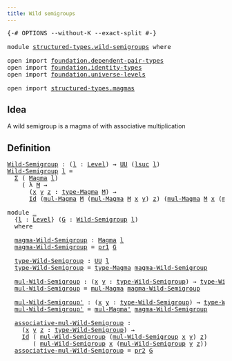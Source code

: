 ```yaml
---
title: Wild semigroups
---
```


<pre class="Agda"><a id="41" class="Symbol">{-#</a> <a id="45" class="Keyword">OPTIONS</a> <a id="53" class="Pragma">--without-K</a> <a id="65" class="Pragma">--exact-split</a> <a id="79" class="Symbol">#-}</a>

<a id="84" class="Keyword">module</a> <a id="91" href="structured-types.wild-semigroups.html" class="Module">structured-types.wild-semigroups</a> <a id="124" class="Keyword">where</a>

<a id="131" class="Keyword">open</a> <a id="136" class="Keyword">import</a> <a id="143" href="foundation.dependent-pair-types.html" class="Module">foundation.dependent-pair-types</a>
<a id="175" class="Keyword">open</a> <a id="180" class="Keyword">import</a> <a id="187" href="foundation.identity-types.html" class="Module">foundation.identity-types</a>
<a id="213" class="Keyword">open</a> <a id="218" class="Keyword">import</a> <a id="225" href="foundation.universe-levels.html" class="Module">foundation.universe-levels</a>

<a id="253" class="Keyword">open</a> <a id="258" class="Keyword">import</a> <a id="265" href="structured-types.magmas.html" class="Module">structured-types.magmas</a>
</pre>
## Idea

A wild semigroup is a magma of with associative multiplication

## Definition

<pre class="Agda"><a id="Wild-Semigroup"></a><a id="390" href="structured-types.wild-semigroups.html#390" class="Function">Wild-Semigroup</a> <a id="405" class="Symbol">:</a> <a id="407" class="Symbol">(</a><a id="408" href="structured-types.wild-semigroups.html#408" class="Bound">l</a> <a id="410" class="Symbol">:</a> <a id="412" href="Agda.Primitive.html#597" class="Postulate">Level</a><a id="417" class="Symbol">)</a> <a id="419" class="Symbol">→</a> <a id="421" href="foundation-core.universe-levels.html#235" class="Primitive">UU</a> <a id="424" class="Symbol">(</a><a id="425" href="Agda.Primitive.html#780" class="Primitive">lsuc</a> <a id="430" href="structured-types.wild-semigroups.html#408" class="Bound">l</a><a id="431" class="Symbol">)</a>
<a id="433" href="structured-types.wild-semigroups.html#390" class="Function">Wild-Semigroup</a> <a id="448" href="structured-types.wild-semigroups.html#448" class="Bound">l</a> <a id="450" class="Symbol">=</a>
  <a id="454" href="foundation-core.dependent-pair-types.html#515" class="Record">Σ</a> <a id="456" class="Symbol">(</a> <a id="458" href="structured-types.magmas.html#810" class="Function">Magma</a> <a id="464" href="structured-types.wild-semigroups.html#448" class="Bound">l</a><a id="465" class="Symbol">)</a>
    <a id="471" class="Symbol">(</a> <a id="473" class="Symbol">λ</a> <a id="475" href="structured-types.wild-semigroups.html#475" class="Bound">M</a> <a id="477" class="Symbol">→</a>
      <a id="485" class="Symbol">(</a><a id="486" href="structured-types.wild-semigroups.html#486" class="Bound">x</a> <a id="488" href="structured-types.wild-semigroups.html#488" class="Bound">y</a> <a id="490" href="structured-types.wild-semigroups.html#490" class="Bound">z</a> <a id="492" class="Symbol">:</a> <a id="494" href="structured-types.magmas.html#932" class="Function">type-Magma</a> <a id="505" href="structured-types.wild-semigroups.html#475" class="Bound">M</a><a id="506" class="Symbol">)</a> <a id="508" class="Symbol">→</a>
      <a id="516" href="foundation-core.identity-types.html#1767" class="Datatype">Id</a> <a id="519" class="Symbol">(</a><a id="520" href="structured-types.magmas.html#976" class="Function">mul-Magma</a> <a id="530" href="structured-types.wild-semigroups.html#475" class="Bound">M</a> <a id="532" class="Symbol">(</a><a id="533" href="structured-types.magmas.html#976" class="Function">mul-Magma</a> <a id="543" href="structured-types.wild-semigroups.html#475" class="Bound">M</a> <a id="545" href="structured-types.wild-semigroups.html#486" class="Bound">x</a> <a id="547" href="structured-types.wild-semigroups.html#488" class="Bound">y</a><a id="548" class="Symbol">)</a> <a id="550" href="structured-types.wild-semigroups.html#490" class="Bound">z</a><a id="551" class="Symbol">)</a> <a id="553" class="Symbol">(</a><a id="554" href="structured-types.magmas.html#976" class="Function">mul-Magma</a> <a id="564" href="structured-types.wild-semigroups.html#475" class="Bound">M</a> <a id="566" href="structured-types.wild-semigroups.html#486" class="Bound">x</a> <a id="568" class="Symbol">(</a><a id="569" href="structured-types.magmas.html#976" class="Function">mul-Magma</a> <a id="579" href="structured-types.wild-semigroups.html#475" class="Bound">M</a> <a id="581" href="structured-types.wild-semigroups.html#488" class="Bound">y</a> <a id="583" href="structured-types.wild-semigroups.html#490" class="Bound">z</a><a id="584" class="Symbol">)))</a>

<a id="589" class="Keyword">module</a> <a id="596" href="structured-types.wild-semigroups.html#596" class="Module">_</a>
  <a id="600" class="Symbol">{</a><a id="601" href="structured-types.wild-semigroups.html#601" class="Bound">l</a> <a id="603" class="Symbol">:</a> <a id="605" href="Agda.Primitive.html#597" class="Postulate">Level</a><a id="610" class="Symbol">}</a> <a id="612" class="Symbol">(</a><a id="613" href="structured-types.wild-semigroups.html#613" class="Bound">G</a> <a id="615" class="Symbol">:</a> <a id="617" href="structured-types.wild-semigroups.html#390" class="Function">Wild-Semigroup</a> <a id="632" href="structured-types.wild-semigroups.html#601" class="Bound">l</a><a id="633" class="Symbol">)</a>
  <a id="637" class="Keyword">where</a>

  <a id="646" href="structured-types.wild-semigroups.html#646" class="Function">magma-Wild-Semigroup</a> <a id="667" class="Symbol">:</a> <a id="669" href="structured-types.magmas.html#810" class="Function">Magma</a> <a id="675" href="structured-types.wild-semigroups.html#601" class="Bound">l</a>
  <a id="679" href="structured-types.wild-semigroups.html#646" class="Function">magma-Wild-Semigroup</a> <a id="700" class="Symbol">=</a> <a id="702" href="foundation-core.dependent-pair-types.html#605" class="Field">pr1</a> <a id="706" href="structured-types.wild-semigroups.html#613" class="Bound">G</a>

  <a id="711" href="structured-types.wild-semigroups.html#711" class="Function">type-Wild-Semigroup</a> <a id="731" class="Symbol">:</a> <a id="733" href="foundation-core.universe-levels.html#235" class="Primitive">UU</a> <a id="736" href="structured-types.wild-semigroups.html#601" class="Bound">l</a>
  <a id="740" href="structured-types.wild-semigroups.html#711" class="Function">type-Wild-Semigroup</a> <a id="760" class="Symbol">=</a> <a id="762" href="structured-types.magmas.html#932" class="Function">type-Magma</a> <a id="773" href="structured-types.wild-semigroups.html#646" class="Function">magma-Wild-Semigroup</a>

  <a id="797" href="structured-types.wild-semigroups.html#797" class="Function">mul-Wild-Semigroup</a> <a id="816" class="Symbol">:</a> <a id="818" class="Symbol">(</a><a id="819" href="structured-types.wild-semigroups.html#819" class="Bound">x</a> <a id="821" href="structured-types.wild-semigroups.html#821" class="Bound">y</a> <a id="823" class="Symbol">:</a> <a id="825" href="structured-types.wild-semigroups.html#711" class="Function">type-Wild-Semigroup</a><a id="844" class="Symbol">)</a> <a id="846" class="Symbol">→</a> <a id="848" href="structured-types.wild-semigroups.html#711" class="Function">type-Wild-Semigroup</a>
  <a id="870" href="structured-types.wild-semigroups.html#797" class="Function">mul-Wild-Semigroup</a> <a id="889" class="Symbol">=</a> <a id="891" href="structured-types.magmas.html#976" class="Function">mul-Magma</a> <a id="901" href="structured-types.wild-semigroups.html#646" class="Function">magma-Wild-Semigroup</a>

  <a id="925" href="structured-types.wild-semigroups.html#925" class="Function">mul-Wild-Semigroup&#39;</a> <a id="945" class="Symbol">:</a> <a id="947" class="Symbol">(</a><a id="948" href="structured-types.wild-semigroups.html#948" class="Bound">x</a> <a id="950" href="structured-types.wild-semigroups.html#950" class="Bound">y</a> <a id="952" class="Symbol">:</a> <a id="954" href="structured-types.wild-semigroups.html#711" class="Function">type-Wild-Semigroup</a><a id="973" class="Symbol">)</a> <a id="975" class="Symbol">→</a> <a id="977" href="structured-types.wild-semigroups.html#711" class="Function">type-Wild-Semigroup</a>
  <a id="999" href="structured-types.wild-semigroups.html#925" class="Function">mul-Wild-Semigroup&#39;</a> <a id="1019" class="Symbol">=</a> <a id="1021" href="structured-types.magmas.html#1050" class="Function">mul-Magma&#39;</a> <a id="1032" href="structured-types.wild-semigroups.html#646" class="Function">magma-Wild-Semigroup</a>

  <a id="1056" href="structured-types.wild-semigroups.html#1056" class="Function">associative-mul-Wild-Semigroup</a> <a id="1087" class="Symbol">:</a>
    <a id="1093" class="Symbol">(</a><a id="1094" href="structured-types.wild-semigroups.html#1094" class="Bound">x</a> <a id="1096" href="structured-types.wild-semigroups.html#1096" class="Bound">y</a> <a id="1098" href="structured-types.wild-semigroups.html#1098" class="Bound">z</a> <a id="1100" class="Symbol">:</a> <a id="1102" href="structured-types.wild-semigroups.html#711" class="Function">type-Wild-Semigroup</a><a id="1121" class="Symbol">)</a> <a id="1123" class="Symbol">→</a>
    <a id="1129" href="foundation-core.identity-types.html#1767" class="Datatype">Id</a> <a id="1132" class="Symbol">(</a> <a id="1134" href="structured-types.wild-semigroups.html#797" class="Function">mul-Wild-Semigroup</a> <a id="1153" class="Symbol">(</a><a id="1154" href="structured-types.wild-semigroups.html#797" class="Function">mul-Wild-Semigroup</a> <a id="1173" href="structured-types.wild-semigroups.html#1094" class="Bound">x</a> <a id="1175" href="structured-types.wild-semigroups.html#1096" class="Bound">y</a><a id="1176" class="Symbol">)</a> <a id="1178" href="structured-types.wild-semigroups.html#1098" class="Bound">z</a><a id="1179" class="Symbol">)</a>
       <a id="1188" class="Symbol">(</a> <a id="1190" href="structured-types.wild-semigroups.html#797" class="Function">mul-Wild-Semigroup</a> <a id="1209" href="structured-types.wild-semigroups.html#1094" class="Bound">x</a> <a id="1211" class="Symbol">(</a><a id="1212" href="structured-types.wild-semigroups.html#797" class="Function">mul-Wild-Semigroup</a> <a id="1231" href="structured-types.wild-semigroups.html#1096" class="Bound">y</a> <a id="1233" href="structured-types.wild-semigroups.html#1098" class="Bound">z</a><a id="1234" class="Symbol">))</a>
  <a id="1239" href="structured-types.wild-semigroups.html#1056" class="Function">associative-mul-Wild-Semigroup</a> <a id="1270" class="Symbol">=</a> <a id="1272" href="foundation-core.dependent-pair-types.html#617" class="Field">pr2</a> <a id="1276" href="structured-types.wild-semigroups.html#613" class="Bound">G</a>
</pre>